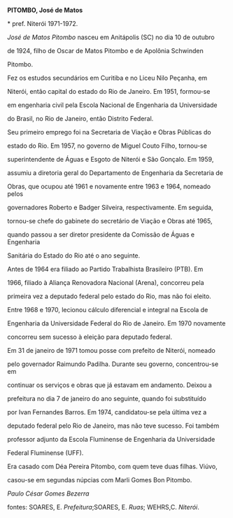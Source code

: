 **PITOMBO, José de Matos**



\* pref. Niterói 1971-1972.



*José de Matos Pitombo* nasceu em Anitápolis (SC) no dia 10 de outubro

de 1924, filho de Oscar de Matos Pitombo e de Apolônia Schwinden

Pitombo.



Fez os estudos secundários em Curitiba e no Liceu Nilo Peçanha, em

Niterói, então capital do estado do Rio de Janeiro. Em 1951, formou-se

em engenharia civil pela Escola Nacional de Engenharia da Universidade

do Brasil, no Rio de Janeiro, então Distrito Federal.



Seu primeiro emprego foi na Secretaria de Viação e Obras Públicas do

estado do Rio. Em 1957, no governo de Miguel Couto Filho, tornou-se

superintendente de Águas e Esgoto de Niterói e São Gonçalo. Em 1959,

assumiu a diretoria geral do Departamento de Engenharia da Secretaria de

Obras, que ocupou até 1961 e novamente entre 1963 e 1964, nomeado pelos

governadores Roberto e Badger Silveira, respectivamente. Em seguida,

tornou-se chefe do gabinete do secretário de Viação e Obras até 1965,

quando passou a ser diretor presidente da Comissão de Águas e Engenharia

Sanitária do Estado do Rio até o ano seguinte.



Antes de 1964 era filiado ao Partido Trabalhista Brasileiro (PTB). Em

1966, filiado à Aliança Renovadora Nacional (Arena), concorreu pela

primeira vez a deputado federal pelo estado do Rio, mas não foi eleito.

Entre 1968 e 1970, lecionou cálculo diferencial e integral na Escola de

Engenharia da Universidade Federal do Rio de Janeiro. Em 1970 novamente

concorreu sem sucesso à eleição para deputado federal.



Em 31 de janeiro de 1971 tomou posse com prefeito de Niterói, nomeado

pelo governador Raimundo Padilha. Durante seu governo, concentrou-se em

continuar os serviços e obras que já estavam em andamento. Deixou a

prefeitura no dia 7 de janeiro do ano seguinte, quando foi substituído

por Ivan Fernandes Barros. Em 1974, candidatou-se pela última vez a

deputado federal pelo Rio de Janeiro, mas não teve sucesso. Foi também

professor adjunto da Escola Fluminense de Engenharia da Universidade

Federal Fluminense (UFF).



Era casado com Déa Pereira Pitombo, com quem teve duas filhas. Viúvo,

casou-se em segundas núpcias com Marli Gomes Bon Pitombo.



*Paulo César Gomes Bezerra*



fontes: SOARES, E. *Prefeitura*;SOARES, E. *Ruas*; WEHRS,C. *Niterói*.

